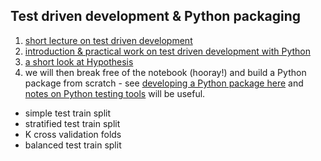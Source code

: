## Test driven development & Python packaging

1. [short lecture on test driven development](https://github.com/ADGEfficiency/programming-resources/tree/master/test-driven-development/readme.md)
2. [introduction & practical work on test driven development with Python](https://github.com/ADGEfficiency/teaching-monolith/blob/master/test-driven-development/tdd.ipynb)
3. [a short look at Hypothesis](https://github.com/ADGEfficiency/teaching-monolith/blob/master/test-driven-development/hypothesis.ipynb)
4. we will then break free of the notebook (hooray!) and build a Python package from scratch - see [developing a Python package here](https://github.com/ADGEfficiency/teaching-monolith/blob/master/test-driven-development/python-packaging.md) and [notes on Python testing tools](https://github.com/ADGEfficiency/programming-resources/blob/master/test-driven-development/python-testing-tools.md) will be useful.

- simple test train split
- stratified test train split
- K cross validation folds
- balanced test train split
